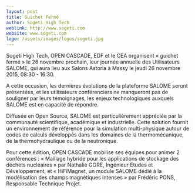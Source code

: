 ```yaml
---
layout: post
title: Guichet Fermé
author: Sogeti High Tech
weblink: http://www.sogeti.com
website: www.sogeti.com
logo: /assets/images/logos/sogeti.jpg
---
```



Sogeti High Tech, OPEN CASCADE, EDF et le CEA organisent « guichet fermé » le 26 novembre prochain, leur journée annuelle des Utilisateurs SALOME, qui aura lieu aux Salons Astoria à Massy le jeudi 26 novembre 2015, 08:30 - 16:30.

A cette occasion, les dernières évolutions de la plateforme SALOME seront présentées, et les utilisateurs conférenciers ne manqueront pas de souligner par leurs témoignages, les enjeux technologiques auxquels SALOME est en capacité de répondre.

Diffusée en Open Source, SALOME est particulièrement appréciée par la communauté scientifique, académique et industrielle. Cette solution fournit un environnement de référence pour la simulation multi-physique autour de codes de calculs développés dans les domaines de la thermomécanique, de la thermohydraulique ou de la neutronique.

Pour cette édition, OPEN CASCADE mobilise ses équipes pour animer 2 conférences : « Maillage hybride pour les applications de stockage des déchets nucléaires » par Nathalie GORE, Ingénieur Etudes et Développement, et « HiFiMagnet, un module SALOME dédié à la modélisation des champs magnétiques intenses » par Frédéric PONS, Responsable Technique Projet.